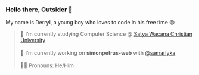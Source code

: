 ### Hello there, Outsider 👋<br>
My name is Derryl, a young boy who loves to code in his free time 😄<br>
> 🌱 I’m currently studying Computer Science @ [Satya Wacana Christian University](https://uksw.edu "The Best Christian University")<br><br>
> 🔭 I’m currently working on <strong>simonpetrus-web</strong> with [@samarlyka](https://github.com/samarlyka "Best Mentor Ever")<br><br>
> 👦🏻 Pronouns: He/Him

<!--
**CodeCrafterXY/CodeCrafterXY** is a ✨ _special_ ✨ repository because its `README.md` (this file) appears on your GitHub profile.

Here are some ideas to get you started:

- 🔭 I’m currently working on ...
- 🌱 I’m currently learning ...
- 👯 I’m looking to collaborate on ...
- 🤔 I’m looking for help with ...
- 💬 Ask me about ...
- 📫 How to reach me: ...
- 😄 Pronouns: ...
- ⚡ Fun fact: ...
-->
